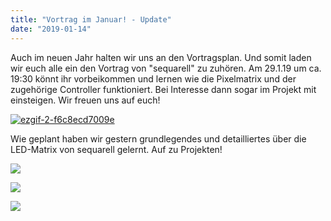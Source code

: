 ```yaml
---
title: "Vortrag im Januar! - Update"
date: "2019-01-14"
---
```


Auch im neuen Jahr halten wir uns an den Vortragsplan. Und somit laden wir euch alle ein den Vortrag von "sequarell" zu zuhören. Am 29.1.19 um ca. 19:30 könnt ihr vorbeikommen und lernen wie die Pixelmatrix und der zugehörige Controller funktioniert. Bei Interesse dann sogar im Projekt mit einsteigen. Wir freuen uns auf euch!

[![ezgif-2-f6c8ecd7009e](https://hackzogtum-coburg.de/wp-content/uploads/2019/01/ezgif-2-f6c8ecd7009e-300x169.gif)](https://hackzogtum-coburg.de/wp-content/uploads/2019/01/ezgif-2-f6c8ecd7009e.gif)

Wie geplant haben wir gestern grundlegendes und detailliertes über die LED-Matrix von sequarell gelernt. Auf zu Projekten!

![](https://hackzogtum-coburg.de/wp-content/uploads/2019/01/20190129_204151-e1548830619304.jpg)

![](https://hackzogtum-coburg.de/wp-content/uploads/2019/01/20190129_204203.jpg)

![](https://hackzogtum-coburg.de/wp-content/uploads/2019/01/20190129_204232.jpg)
